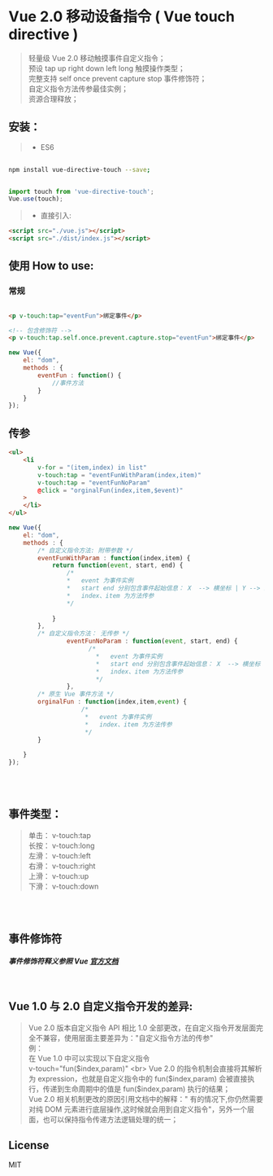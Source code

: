 # Vue 2.0 移动设备指令 ( Vue touch directive )

> 轻量级 Vue 2.0 移动触摸事件自定义指令；<br>
> 预设 tap up right down left long 触摸操作类型；<br>
> 完整支持 self once prevent capture stop 事件修饰符；<br>
> 自定义指令方法传参最佳实例；<br>
> 资源合理释放；<br>


## 安装：

> * ES6

``` bash
 
npm install vue-directive-touch --save; 

```

```javascript

import touch from 'vue-directive-touch';
Vue.use(touch);

```

> * 直接引入:
```html
<script src="./vue.js"></script>
<script src="./dist/index.js"></script>
```


## 使用 How to use:


### 常规


```html

<p v-touch:tap="eventFun">绑定事件</p>

<!-- 包含修饰符 -->
<p v-touch:tap.self.once.prevent.capture.stop="eventFun">绑定事件</p>

```

```javascript
new Vue({
	el: "dom",
	methods : {
		eventFun : function() {
			//事件方法
		}
	}
});
```

## 传参

```html
<ul>
	<li 
	    v-for = "(item,index) in list"
		v-touch:tap = "eventFunWithParam(index,item)"
		v-touch:tap = "eventFunNoParam"
		@click = "orginalFun(index,item,$event)"
	>
	</li>
</ul>
```

```javascript
new Vue({
	el: "dom",
	methods : {
	    /* 自定义指令方法: 附带参数 */
		eventFunWithParam : function(index,item) {
			return function(event, start, end) {
			    /*
			    *   event 为事件实例
			    *   start end 分别包含事件起始信息： X  --> 横坐标 | Y --> 纵坐标 | T --> 时间戳 
			    *   index、item 为方法传参
			    */
			    
			}
		},
		/* 自定义指令方法： 无传参 */
                eventFunNoParam : function(event, start, end) {
                      /*
                        *   event 为事件实例
                        *   start end 分别包含事件起始信息： X  --> 横坐标 | Y --> 纵坐标 | T --> 时间戳 
                        *   index、item 为方法传参
                        */
                },
		/* 原生 Vue 事件方法 */
		orginalFun : function(index,item,event) {
                    /*
                     *   event 为事件实例
                     *   index、item 为方法传参
                     */
		}
		
	}
});
```
<br><br>


## 事件类型：

> 单击：  v-touch:tap   <br>
> 长按：  v-touch:long  <br>
> 左滑：  v-touch:left   <br>
> 右滑：  v-touch:right  <br>
> 上滑：  v-touch:up     <br>
> 下滑：  v-touch:down   <br>

<br><br>

## 事件修饰符
##### 事件修饰符释义参照 Vue [官方文档](https://cn.vuejs.org/v2/guide/events.html#事件修饰符) <br><br><br>

## Vue 1.0 与 2.0 自定义指令开发的差异:
> Vue 2.0 版本自定义指令 API 相比 1.0 全部更改，在自定义指令开发层面完全不兼容，使用层面主要差异为："自定义指令方法的传参" <br>
> 例：<br>
> 在 Vue 1.0 中可以实现以下自定义指令 <br>
> v-touch="fun($index,param)" <br>
> Vue 2.0 的指令机制会直接将其解析为 expression，也就是自定义指令中的 fun($index,param) 会被直接执行，传递到生命周期中的值是 fun($index,param) 执行的结果；<br>
> Vue 2.0 相关机制更改的原因引用文档中的解释：" 有的情况下,你仍然需要对纯 DOM 元素进行底层操作,这时候就会用到自定义指令"，另外一个层面，也可以保持指令传递方法逻辑处理的统一；


## License

MIT

